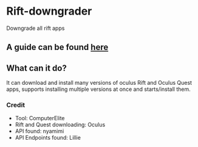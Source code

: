 # Rift-downgrader
Downgrade all rift apps

## A guide can be found [here](https://computerelite.github.io/tools/Oculus/RiftDowngraderGuide.html)

## What can it do?
It can download and install many versions of oculus Rift and Oculus Quest apps, supports installing multiple versions at once and starts/install them.

### Credit
- Tool: ComputerElite
- Rift and Quest downloading: Oculus
- API found: nyamimi
- API Endpoints found: Lillie
